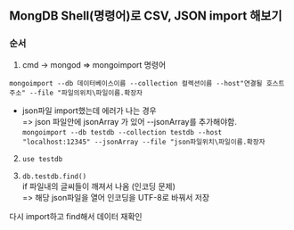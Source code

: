 ## MongDB Shell(명령어)로 CSV, JSON import 해보기

### 순서
1. cmd -> mongod => mongoimport 명령어

`mongoimport --db 데이터베이스이름 --collection 컬렉션이름 --host"연결될 호스트주소" --file "파일의위치\파일이름.확장자`

- json파일 import했는데 에러가 나는 경우  
=> json 파일안에 jsonArray 가 있어 --jsonArray를 추가해야함.  
`mongoimport --db testdb --collection testdb --host "localhost:12345" --jsonArray --file "json파일위치\파일이름.확장자`

2. `use testdb`

3. `db.testdb.find()`  
if 파일내의 글씨들이 깨져서 나옴 (인코딩 문제)  
=> 해당 json파일을 열어 인코딩을 UTF-8로 바꿔서 저장

다시 import하고 find해서 데이터 재확인

